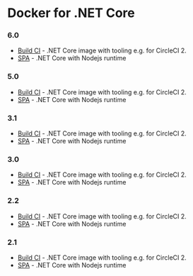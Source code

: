 # Docker for .NET Core

### 6.0
 - [Build CI](./6.0/build-ci/README.md) - .NET Core image with tooling e.g. for CircleCI 2.
 - [SPA](./6.0/spa/README.md) - .NET Core with Nodejs runtime

### 5.0
 - [Build CI](./5.0/build-ci/README.md) - .NET Core image with tooling e.g. for CircleCI 2.
 - [SPA](./5.0/spa/README.md) - .NET Core with Nodejs runtime

### 3.1
 - [Build CI](./3.1/build-ci/README.md) - .NET Core image with tooling e.g. for CircleCI 2.
 - [SPA](./3.1/spa/README.md) - .NET Core with Nodejs runtime

### 3.0
 - [Build CI](./3.0/build-ci/README.md) - .NET Core image with tooling e.g. for CircleCI 2.
 - [SPA](./3.0/spa/README.md) - .NET Core with Nodejs runtime

### 2.2
 - [Build CI](./2.2/build-ci/README.md) - .NET Core image with tooling e.g. for CircleCI 2.
 - [SPA](./2.2/spa/README.md) - .NET Core with Nodejs runtime

### 2.1
 - [Build CI](./2.1/build-ci/README.md) - .NET Core image with tooling e.g. for CircleCI 2.
 - [SPA](./2.1/spa/README.md) - .NET Core with Nodejs runtime